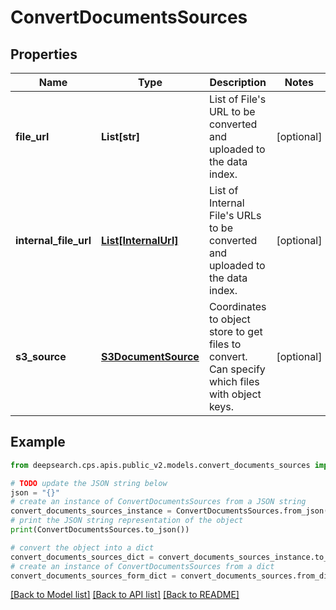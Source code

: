 # ConvertDocumentsSources


## Properties

Name | Type | Description | Notes
------------ | ------------- | ------------- | -------------
**file_url** | **List[str]** | List of File&#39;s URL to be converted and uploaded to the data index. | [optional] 
**internal_file_url** | [**List[InternalUrl]**](InternalUrl.md) | List of Internal File&#39;s URLs to be converted and uploaded to the data index. | [optional] 
**s3_source** | [**S3DocumentSource**](S3DocumentSource.md) | Coordinates to object store to get files to convert. Can specify which files with object keys. | [optional] 

## Example

```python
from deepsearch.cps.apis.public_v2.models.convert_documents_sources import ConvertDocumentsSources

# TODO update the JSON string below
json = "{}"
# create an instance of ConvertDocumentsSources from a JSON string
convert_documents_sources_instance = ConvertDocumentsSources.from_json(json)
# print the JSON string representation of the object
print(ConvertDocumentsSources.to_json())

# convert the object into a dict
convert_documents_sources_dict = convert_documents_sources_instance.to_dict()
# create an instance of ConvertDocumentsSources from a dict
convert_documents_sources_form_dict = convert_documents_sources.from_dict(convert_documents_sources_dict)
```
[[Back to Model list]](../README.md#documentation-for-models) [[Back to API list]](../README.md#documentation-for-api-endpoints) [[Back to README]](../README.md)


